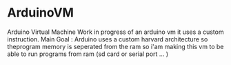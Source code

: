 # ArduinoVM
Arduino Virtual Machine
Work in progress of an arduino vm it uses a custom instruction.
Main Goal : Arduino uses a custom harvard architecture so theprogram memory is seperated from the ram so i'am making this vm 
to be able to run programs from ram (sd card or serial port ... )
